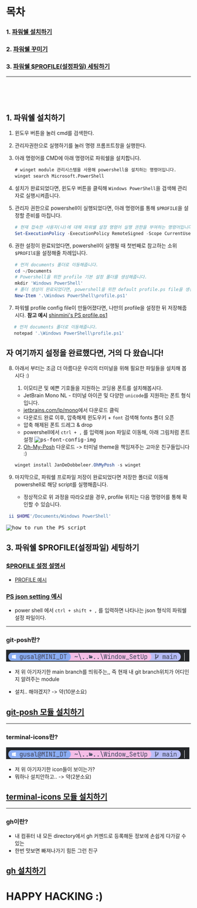 
# 목차

### 1. [파워쉘 설치하기](#1-파워쉘-설치하기-1)

### 2. [파워쉘 꾸미기](#2-파워쉘-꾸미기-1)

### 3. [파워쉘 $PROFILE(설정파일) 세팅하기](#3-파워쉘-profile설정파일-세팅하기-1)

---

<br />
<br />
<br />


## 1. 파워쉘 설치하기

1. 윈도우 버튼을 눌러 cmd를 검색한다.
2. 관리자권한으로 실행하기를 눌러 명령 프롬프트창을 실행한다.
3. 아래 명령어를 CMD에 아래 명령어로 파워쉘을 설치합니다.

   ``` cmd
   # winget module 관리시스템을 사용해 powershell을 설치하는 명령어입니다.
   winget search Microsoft.PowerShell
   ```
4. 설치가 완료되었다면, 윈도우 버튼을 클릭해 `Windows PowerShell`을 검색해 관리자로 실행시켜줍니다.
5. 관리자 권한으로 powershell이 실행되었다면, 아래 명령어를 통해 `$PROFILE`을 설정할 준비를 마칩니다.
   ``` powershell
   # 현재 접속한 사용자(나)에 대해 파워쉘 설정 명령어 실행 권한을 부여하는 명령어입니다.
   Set-ExecutionPolicy -ExecutionPolicy RemoteSigned -Scope CurrentUser
   ```
6. 권한 설정이 완료되었다면, powershell이 실행될 때 첫번째로 참고하는 소위 `$PROFIlE`을 설정해줄 차례입니다.
   ``` powershell
   # 먼저 documents 폴더로 이동해줍니다.
   cd ~/Documents
   # Powershell을 위한 profile 기본 설정 폴더를 생성해줍니다.
   mkdir 'Windows PowerShell'
   # 폴더 생성이 완료되었다면, powershell을 위한 default profile.ps file을 생성해줍니다.
   New-Item '.\Windows PowerShell\profile.ps1'
   ```
7. 파워쉘 profile config file이 만들어졌다면, 나만의 profile을 설정한 뒤 저장해줍시다.
**참고 예시** [shinmini's PS profile.ps1](./Microsoft.PowerShell_profile.ps1)
``` powershell
   # 먼저 documents 폴더로 이동해줍니다.
   notepad '.\Windows PowerShell\profile.ps1'
```

## 자 여기까지 설정을 완료했다면, 거의 다 왔습니다!

8. 아래서 부터는 조금 더 아름다운 우리의 터미널을 위해 필요한 파일들을 설치해 봅시다 :)
   1. 이모티콘 및 예쁜 기호들을 지원하는 코딩용 폰트를 설치해봅시다.
   - JetBrain Mono NL - 터미널 아이콘 및 다양한 `unicode`를 지원하는 폰트 형식입니다.
   - [jetbrains.com/lp/mono](https://www.jetbrains.com/ko-kr/lp/mono/)에서 다운로드 클릭
   - 다운로드 완료 이후, 압축해제 윈도우키 + `font` 검색해 fonts 폴더 오픈
   - 압축 해제된 폰트 드레그 & drop
   - powershell에서 `ctrl + ,` 를 입력해 json 파일로 이동해, 아래 그림처럼 폰트 설정
      <kbd>
         <img alt="ps-font-config-img" src="https://github.com/ShinMini/window-powershell-setup/assets/77220824/12d88641-5ee3-492b-acd2-b30a6be64e5b" />
      </kbd>
   2. [Oh-My-Posh](https://ohmyposh.dev/docs/migrating) 다운로드 -> 터미널 theme을 책임져주는 고마운 친구들입니다 :)
   ``` powershell
   winget install JanDeDobbeleer.OhMyPosh -s winget
   ```

9. 마지막으로, 파워쉘 프로파일 저장이 완료되었다면 저장한 폴더로 이동해 powershell로 해당 script를 실행해줍니다.
   * 정상적으로 위 과정을 따라오셨을 경우, profile 위치는 다음 명령어를 통해 확인할 수 있습니다.
  ``` powershell
   ii $HOME'/Documents/Windows PowerShell'
   ```

<kbd>
   <img height="400px" alt="how to run the PS script" src="https://github.com/ShinMini/window-powershell-setup/assets/77220824/8ad7cbed-5504-4cfc-b68f-d5ef859ad46a" />
</kbd>

## 3. 파워쉘 $PROFILE(설정파일) 세팅하기

### [$PROFILE 설정 설명서](./docs/config_profile.md)

- [PROFILE 예시](Microsoft.PowerShell_profile.ps1)

### [PS json setting 예시](settings.json)

- power shell 에서 `ctrl + shift + ,` 를 입력하면 나타나는 json 형식의 파워쉘 설정 파일이다.

---

### git-posh란?

![git-posh](img/git-posh.png)

- 저 위 아기자기한 main branch를 띄워주는,, 즉 현재 내 git branch위치가 어디인지 알려주는 module

- 설치.. 해야겠지? -> 약(10분소요)

## [git-posh 모듈 설치하기](./docs/posh-git.md)

---

### terminal-icons란?

![terminal-icons](img/git-posh.png)

- 저 위 아기자기한 icon들이 보이는가?
- 뭐하나 설치안하고.. -> 약(2분소요)

## [terminal-icons 모듈 설치하기](./docs/terminal-icons.md)

---

### gh이란?

- 내 컴퓨터 내 모든 directory에서 gh 커멘드로 등록해둔 정보에 손쉽게 다가갈 수 있는
- 한번 맛보면 빠져나가기 힘든 그런 친구

## [gh 설치하기](./docs/gh.md)

# HAPPY HACKING :)
